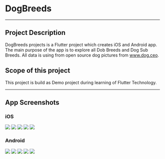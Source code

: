 # DogBreeds
___
## Project Description

DogBreeds projects is a Flutter project which creates iOS and Android app.
The main purpose of the app is to explore all Dob Breeds and Dog Sub Breeds.
All data is using from open source dog pictures from www.dog.ceo.

## Scope of this project
This project is build as Demo project during learning of Flutter Technology.
___
## App Screenshots
### iOS

![](Screenshots/iOS/AllDogBreeds-Screen-iOS.png) ![](Screenshots/iOS/ViewAllImagesOfDogSubBreed-Screen-iOS.png) ![](Screenshots/iOS/FavoritesDogSubBreeds-Screen-iOS.png) ![](Screenshots/iOS/AllDogSubBreeds-FavoriteSelection-Screen-iOS.png) ![](Screenshots/iOS/AllDogSubBreeds-Screen-iOS.png)

### Android

![](Screenshots/Android/AllDogBreeds-Screen-Android.png) ![](Screenshots/Android/ViewAllImagesOfDogSubBreed-Screen-Android.png) ![](Screenshots/Android/FavoritesDogSubBreeds-Screen-Android.png) ![](Screenshots/Android/AllDogSubBreeds-FavoriteSelection-Screen-Android.png) ![](Screenshots/Android/AllDogSubBreeds-Screen-Android.png)
